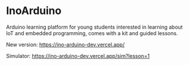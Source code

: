 # InoArduino

Arduino learning platform for young students interested in learning about IoT and embedded programming, comes with a kit and guided lessons. 

New version: https://ino-arduino-dev.vercel.app/ 

Simulator: https://ino-arduino-dev.vercel.app/sim?lesson=1
